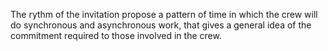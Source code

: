 The rythm of the invitation propose a pattern of time in which the crew will do synchronous and asynchronous work, that gives a general idea of the commitment required to those involved in the crew. 
